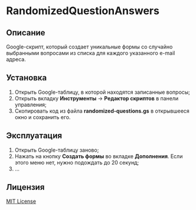 # RandomizedQuestionAnswers

## Описание

Google-скрипт, который создает уникальные формы со случайно выбранными вопросами из списка для каждого указанного e-mail адреса.

## Установка

1. Открыть Google-таблицу, в которой находятся записанные вопросы;
2. Открыть вкладку **Инструменты** -> **Редактор скриптов** в панели управления;
3. Скопировать код из файла **randomized-questions.gs** в открывшееся окно и сохранить его.

## Эксплуатация

1. Открыть Google-таблицу заново;
2. Нажать на кнопку **Создать формы** во вкладке **Дополнения**. Если этого меню нет, нужно подождать до 20 секунд;
3. ...

## Лицензия

[MIT License](https://github.com/Ragnaruk/GoogleScripts/blob/master/LICENSE)
